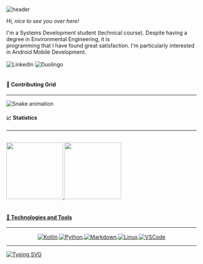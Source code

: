 
![header](https://capsule-render.vercel.app/api?type=waving&color=995f72&height=150&width=800&section=header&text=Ewelyn%20Sâmaris&fontSize=50&fontColor=ffefdb&animation=fadeIn&fontAlign=70)


*Hi, nice to see you over here!*<br/>

I'm a Systems Development student (technical course). Despite having a degree in Environmental Engineering, it is<br/>
programming that I have found great satisfaction. I'm particularly interested in Android Mobile Development.

<div style ="display: inline_block">
     <img align="center" alt="LinkedIn" src="https://img.shields.io/badge/LinkedIn-0077B5?style=for-the-badge&logo=linkedin&logoColor=black)]     (https://www.linkedin.com/in/ewelynsamaris/") />
     <img align="center" alt="Duolingo" src="https://img.shields.io/badge/Duolingo-58CC02?style=for-the-badge&logo=Duolingo&logoColor=black](https://www.duolingo.com/profile/EwelynSamaris") />
</div><br/>


#### 🐍 Contributing Grid
----
 ![Snake animation](https://github.com/ewelyn-samaris/ewelyn-samaris/blob/output/github-contribution-grid-snake.svg)

#### 📈 Statistics
----
<div style ="display: inline_block"><br/>
  <a href="https://github.com/ewelyn-samaris">
  <img height="150em" src="https://github-readme-stats.vercel.app/api?username=ewelyn-samaris&show_icons=true&theme=dracula&include_all_commits=true&count_private=true"/>  
  <img height="150em" src="https://github-readme-stats.vercel.app/api/top-langs/?username=ewelyn-samaris&layout=compact&theme=dracula" />
</div><br/>


#### 🚀 Technologies and Tools 
----
<div align="center">
        <img align="center" alt="Kotlin" src="https://img.shields.io/badge/Kotlin-0095D5?&style=for-the-badge&logo=kotlin&logoColor=orange" />
    <img align="center" alt="Python" src="https://img.shields.io/badge/Python-3776AB?style=for-the-badge&logo=python&logoColor=yellow" />
    <img align="center" alt="Markdown" src="https://img.shields.io/badge/Markdown-000000?style=for-the-badge&logo=markdown&logoColor=white" />
    <img align="center" alt="Linux" src="https://img.shields.io/badge/Linux-FCC624?style=for-the-badge&logo=linux&logoColor=black" />
    <img align="center" alt="VSCode" src="https://img.shields.io/badge/Visual_Studio_Code-0078D4?style=for-the-badge&logo=visual%20studio%20code&logoColor=black" />
</div>

----

![Typing SVG](https://readme-typing-svg.demolab.com?font=Amatic+sc&pause=1000&color=8E88F7&width=600&lines=The+feature+is+created+by+what+you+do+today!)

